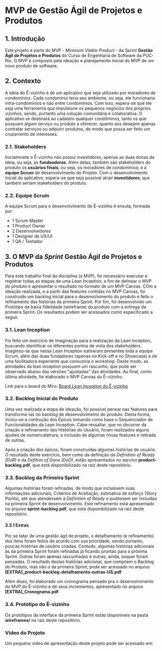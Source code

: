 # MVP de Gestão Ágil de Projetos e Produtos

## 1. Introdução

Este projeto é parte do MVP - _Minimum Viable Product_ - da _Sprint_ **Gestão Ágil de Projetos e Produtos** do Curso de Engenharia de Software da PUC-Rio. O MVP é composto pela ideação e planejamento inicial do MVP de um novo produto de software.

## 2. Contexto

A ideia do Ê-vizinho é de um aplicativo que seja utilizado por moradores de condomínios. Cada condomínio teria seu ambiente, ou seja, ele funcionaria intra-condomínios e não entre condomínios. Com isso, espera-se que ele seja uma ferramenta que impulsione os pequenos negócios dos próprios vizinhos, sendo, portanto uma solução comunitária e colaborativa. O aplicativo se destinará ao cadastro qualquer condôminos, tanto os que possuam algum serviço ou produto a oferecer, quanto aos desejem apenas contratar serviços ou adquirir produtos, de modo que possa ser feito um cruzamento de interesses.

### 2.1. Stakeholders

Inicialmnete o Ê-vizinho não possui investidores, apenas as duas donas da ideia, ou seja, as **fundaodoras**. Além delas, também são stakeholders do produto os  **usuários finais**, ou seja, os moradores de condomínios; e a **equipe Scrum** de desenvolvimento do Projeto. Com o desenvolvimento inicial do aplicativo, espera-se que seja possível atrair **investidores**, que também seriam stakeholders do produto.

### 2.2. Equipe Scrum

A equipe Scrum para o desenvolvimento do Ê-vizinho é enxuta, formada por:
- 1 Scrum Master
- 1 Product Owner
- 2 Desenvolvedores
- 1 Designer de UX/UI
- 1 QA / Testador

## 3. O MVP da _Sprint_ **Gestão Ágil de Projetos e Produtos**

Para este trabalho final da disciplina (o MVP), foi necessário executar e registrar todas as etapas de uma Lean Inception, a fim de delinear o MVP do produto e apresentar o
resultado no formato de um MVP Canvas. COm a ideação realizada, e a partir das features contidas no MVP Canvas, foi construído um backlog inicial para o desenvolvimento do produto e feito o refinamento das histórias da primeira Sprint. Por fim, foi desenvolvido um Protótipo de baixa fidelidade (wireframe) do produto com a entrega da primeira Sprint. Os resultados podem ser acessados como especificado a seguir.

### 3.1. Lean Inception

Foi feito um exercício de imaginação para a realização da Lean Inception, buscando identificar os diferentes pontos de vista dos stakeholders. Imaginou-se que nessa Lean Inception estiveram presentes toda a equipe Scrum, além das duas fundadores (apenas no Kick-off e no Showcase) e de uma facilitadora experiente que consuziria o workshop. Deste modo, as atividades da lean inception possuem um rascunho, que pode ser observado abaixo das versões "ajustadas" das atividades. Ao final, como última atividade, foi elaborado o MVP Canvas do Ê-vizinho.

Link para o board do Miro: [Board *Lean Inception* do Ê-vizinho](https://miro.com/app/board/uXjVKXY7r74=/?share_link_id=648817840918)

### 3.2. Backlog Inicial do Produto

Uma vez realizada a etapa de ideação, foi possível pensar nas features para transformá-las no backlog de desenvolvimento do produto. Desta forma, inciou-se a contrução dos Épicos tomando como base o Sequenciador de Funcionalidades da Lean Inception. Cabe ressaltar, que no decorrer da criação e refinamento das Histórias do Usuário, foram realizados alguns ajustes de nomencalatrura, a inclusão de algumas novas features e retirada de outras.

Após a criação dos épicos, foram construídas algumas histórias de usuário. O resultado deste exercício, bem como da definição da *Definition of Ready (DoR)* e da *Defition of Done (DoD)*, estão apresentados no aqruivo **product-backlog.pdf**, que está disponibilizado na raiz deste repositório.

### 3.3. Backlog da Primeira Sprint

Algumas histórias foram refinadas, de modo que incluíssem suas informações adicionais, Critérios de Aceitação, estimativa de esforço (Story Points), até que atendessem à *Definition of Ready* e pudessem ser incluídas na primeira Sprint de desenvolvimento. Este refinamento está apresentado no arquivo **sprint-backlog.pdf**, que está disponibilizado na raiz deste repositório.

#### 3.3.1 Extras

Por se tatar de uma gestão ágil de projeto, o detalhamento (e refinamento) dos itens foram feitos de acordo com sua prioridade, sendo portanto, poucas histórias de usuário criadas. Contudo, algumas histórias adicionais às da primeira Sprint foram refinadas já ficando prontas para a próxima Sprint. Outras foram apenas rascunhadas e outras, ainda, sequer foram pensadas. O resultado destas histórias adicionai, que compõem o Backlog do Produto, mas não o da primeira Sprint, pode ser acessado no arquivo **[EXTRA]_product-backlog-detalhamento-outras-US.pdf**

Além disso, foi elaborado um cronograma pensado pra o desenvolvimento do MVP do Ê-vizinho e de seus incrementos, apresentado no arquivo **[EXTRA]_Cronograma.pdf**

### 3.4. Protótipo do Ê-vizinho

Os protótipos da interface da primeira Sprint estão disponíveis na pasta **wireframes/** na raiz deste repositório.

### Vídeo do Projeto

Um pequeno vídeo de apresentação deste projeto pode ser acessado em: 
